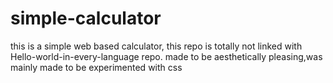 # simple-calculator
this is a simple web based calculator, this repo is totally not linked with Hello-world-in-every-language repo.  made to be aesthetically pleasing,was mainly made to be experimented with css
